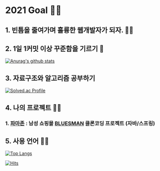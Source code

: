 # 2021 Goal 🏃‍♂️ 

## 1. 빈틈을 줄여가며 훌륭한 웹개발자가 되자.  👨‍💻
## 2. 1일 1커밋 이상 꾸준함을 기르기 💪

[![Anurag's github stats](https://github-readme-stats.vercel.app/api?username=Ethan-kim9&show_icons=true&theme=cobalt)](https://github.com/Ethan-kim9)

## 3. 자료구조와 알고리즘 공부하기
[![Solved.ac Profile](http://mazassumnida.wtf/api/v2/generate_badge?boj=hey00507)](https://solved.ac/hey00507/)

## 4. 나의 프로젝트 👨‍💻 
### 1. [파마존](https://github.com/jackson-hong/pamajon) : 남성 쇼핑몰 [BLUESMAN](http://bluesman.co.kr/) 클론코딩 프로젝트 (자바/스프링)

## 5. 사용 언어 👨‍💻 
[![Top Langs](https://github-readme-stats.vercel.app/api/top-langs/?username=Ethan-kim9&theme=cobalt)](https://github.com/anuraghazra/github-readme-stats)


[![Hits](https://hits.seeyoufarm.com/api/count/incr/badge.svg?url=https%3A%2F%2Fgithub.com%2FEthan-kim9&count_bg=%233DA4C8&title_bg=%23434C5E&icon=spring.svg&icon_color=%232CBA69&title=hits&edge_flat=false)](https://hits.seeyoufarm.com)
